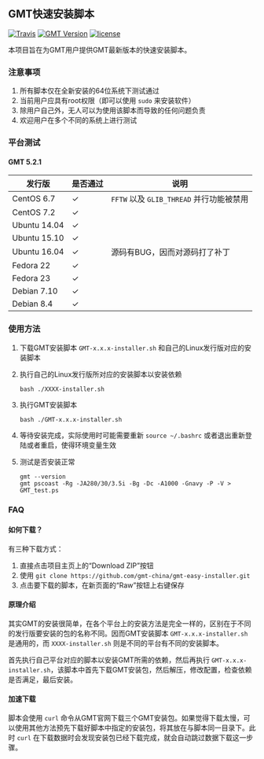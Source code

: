 ## GMT快速安装脚本

[![Travis](https://travis-ci.org/gmt-china/gmt-easy-installer.svg)](https://travis-ci.org/gmt-china/gmt-easy-installer)
[![GMT Version](https://img.shields.io/badge/GMT-5.3.2-green.svg)](http://gmt.soest.hawaii.edu/)
[![license](https://img.shields.io/github/license/gmt-china/gmt-easy-installer.svg)](https://github.com/gmt-china/gmt-easy-installer/blob/master/LICENSE)

本项目旨在为GMT用户提供GMT最新版本的快速安装脚本。

### 注意事项

1. 所有脚本仅在全新安装的64位系统下测试通过
2. 当前用户应具有root权限（即可以使用 `sudo` 来安装软件）
3. 除用户自己外，无人可以为使用该脚本而导致的任何问题负责
6. 欢迎用户在多个不同的系统上进行测试

### 平台测试

#### GMT 5.2.1

| 发行版       | 是否通过 | 说明                                     |
|--------------|----------|------------------------------------------|
| CentOS 6.7   | ✓        | `FFTW` 以及 `GLIB_THREAD` 并行功能被禁用 |
| CentOS 7.2   | ✓        |                                          |
| Ubuntu 14.04 | ✓        |                                          |
| Ubuntu 15.10 | ✓        |                                          |
| Ubuntu 16.04 | ✓        | 源码有BUG，因而对源码打了补丁            |
| Fedora 22    | ✓        |                                          |
| Fedora 23    | ✓        |                                          |
| Debian 7.10  | ✓        |                                          |
| Debian 8.4   | ✓        |                                          |

### 使用方法

1. 下载GMT安装脚本 `GMT-x.x.x-installer.sh` 和自己的Linux发行版对应的安装脚本

2. 执行自己的Linux发行版所对应的安装脚本以安装依赖

   ~~~
   bash ./XXXX-installer.sh
   ~~~

3. 执行GMT安装脚本

   ~~~
   bash ./GMT-x.x.x-installer.sh
   ~~~

4. 等待安装完成，实际使用时可能需要重新 `source ~/.bashrc` 或者退出重新登陆或者重启，使得环境变量生效

5. 测试是否安装正常

   ~~~
   gmt --version
   gmt pscoast -Rg -JA280/30/3.5i -Bg -Dc -A1000 -Gnavy -P -V > GMT_test.ps
   ~~~

### FAQ

#### 如何下载？

有三种下载方式：

1. 直接点击项目主页上的“Download ZIP”按钮
2. 使用 `git clone https://github.com/gmt-china/gmt-easy-installer.git`
3. 点击要下载的脚本，在新页面的“Raw”按钮上右键保存

#### 原理介绍

其实GMT的安装很简单，在各个平台上的安装方法是完全一样的，区别在于不同的发行版要安装的包的名称不同。因而GMT安装脚本 `GMT-x.x.x-installer.sh` 是通用的，而 `XXXX-installer.sh` 则是不同的平台有不同的安装脚本。

首先执行自己平台对应的脚本以安装GMT所需的依赖，然后再执行 `GMT-x.x.x-installer.sh`，该脚本中首先下载GMT安装包，然后解压，修改配置，检查依赖是否满足，最后安装。

#### 加速下载

脚本会使用 `curl` 命令从GMT官网下载三个GMT安装包。如果觉得下载太慢，可以使用其他方法预先下载好脚本中指定的安装包，将其放在与脚本同一目录下。此时 `curl` 在下载数据时会发现安装包已经下载完成，就会自动跳过数据下载这一步骤。
